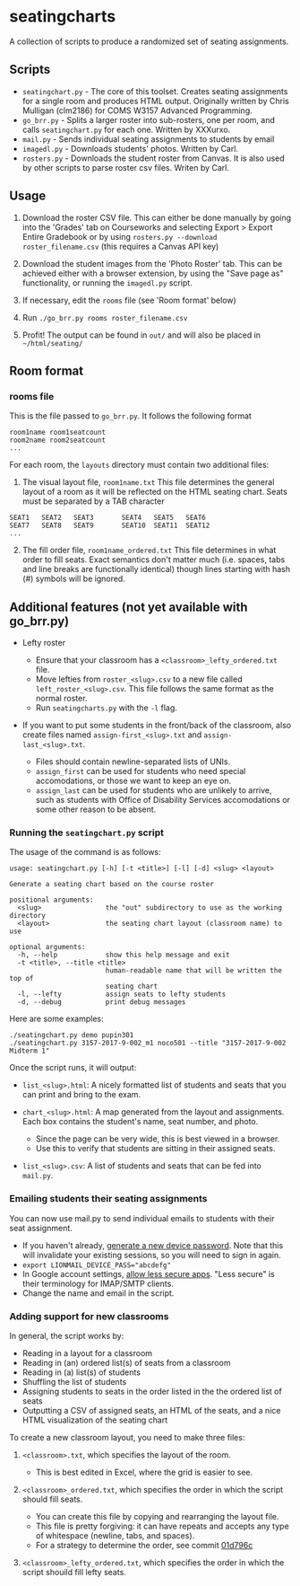 # seatingcharts

A collection of scripts to produce a randomized set of seating assignments.


## Scripts

* `seatingchart.py` - The core of this toolset. Creates seating assignments for a single room and produces HTML output. Originally written by Chris Mulligan (clm2186) for COMS W3157 Advanced Programming.
* `go_brr.py` - Splits a larger roster into sub-rosters, one per room, and calls `seatingchart.py` for each one. Written by XXXurxo.
* `mail.py` - Sends individual seating assignments to students by email
* `imagedl.py` - Downloads students' photos. Written by Carl.
* `rosters.py` - Downloads the student roster from Canvas. It is also used by other scripts to parse roster csv files. Writen by Carl.

## Usage

1. Download the roster CSV file. This can either be done manually by going into the 'Grades' tab on Courseworks and selecting Export > Export Entire Gradebook or by using `rosters.py --download roster_filename.csv` (this requires a Canvas API key)

2. Download the student images from the 'Photo Roster' tab. This can be achieved either with a browser extension, by using the "Save page as" functionality, or running the `imagedl.py` script.

3. If necessary, edit the `rooms` file (see 'Room format' below)

4. Run `./go_brr.py rooms roster_filename.csv`

5. Profit! The output can be found in `out/` and will also be placed in `~/html/seating/`

## Room format

### rooms file

This is the file passed to `go_brr.py`. It follows the following format

```
room1name room1seatcount
room2name room2seatcount
...
```

For each room, the `layouts` directory must contain two additional files:
1. The visual layout file, `room1name.txt`
This file determines the general layout of a room as it will be reflected on the HTML seating chart. Seats must be separated by a TAB character

```
SEAT1	SEAT2	SEAT3		SEAT4	SEAT5	SEAT6
SEAT7	SEAT8	SEAT9		SEAT10	SEAT11	SEAT12
...
```

2. The fill order file, `room1name_ordered.txt`
This file determines in what order to fill seats. Exact semantics don't matter much (i.e. spaces, tabs and line breaks are functionally identical) though lines starting with hash (#) symbols will be ignored.

## Additional features (not yet available with go_brr.py)
*   Lefty roster
    -   Ensure that your classroom has a `<classroom>_lefty_ordered.txt` file.
    -   Move lefties from `roster_<slug>.csv` to a new file called
        `left_roster_<slug>.csv`. This file follows the same format as the normal roster.
    -   Run `seatingcharts.py` with the `-l` flag.

*   If you want to put some students in the front/back of the classroom, also
    create files named `assign-first_<slug>.txt` and `assign-last_<slug>.txt`.
    -   Files should contain newline-separated lists of UNIs.
    -   `assign_first` can be used for students who need special accomodations,
        or those we want to keep an eye on.
    -   `assign_last` can be used for students who are unlikely to arrive, such
        as students with Office of Disability Services accomodations or some
        other reason to be absent.


### Running the `seatingchart.py` script

The usage of the command is as follows:

    usage: seatingchart.py [-h] [-t <title>] [-l] [-d] <slug> <layout>

    Generate a seating chart based on the course roster

    positional arguments:
      <slug>                the "out" subdirectory to use as the working directory
      <layout>              the seating chart layout (classroom name) to use

    optional arguments:
      -h, --help            show this help message and exit
      -t <title>, --title <title>
                            human-readable name that will be written the top of
                            seating chart
      -l, --lefty           assign seats to lefty students
      -d, --debug           print debug messages

Here are some examples:

    ./seatingchart.py demo pupin301
    ./seatingchart.py 3157-2017-9-002_m1 noco501 --title "3157-2017-9-002 Midterm 1"

Once the script runs, it will output:

*   `list_<slug>.html`: A nicely formatted list of students and seats that you can
    print and bring to the exam.

*   `chart_<slug>.html`: A map generated from the layout and assignments. Each box
    contains the student's name, seat number, and photo.
    -   Since the page can be very wide, this is best viewed in a browser.
    -   Use this to verify that students are sitting in their assigned seats.

*   `list_<slug>.csv`: A list of students and seats that can be fed into
    `mail.py`.


### Emailing students their seating assignments

You can now use mail.py to send individual emails to students with their seat assignment.

* If you haven't already, [generate a new device password](https://uniapp.cc.columbia.edu/acctmanage/devicepass). Note that this will invalidate your existing sessions, so you will need to sign in again.
* `export LIONMAIL_DEVICE_PASS="abcdefg"`
* In Google account settings, [allow less secure apps](https://cuit.columbia.edu/lionmail-allow-less-secure-apps). "Less secure" is their terminology for IMAP/SMTP clients.
* Change the name and email in the script.


### Adding support for new classrooms

In general, the script works by:

*   Reading in a layout for a classroom
*   Reading in (an) ordered list(s) of seats from a classroom
*   Reading in (a) list(s) of students
*   Shuffling the list of students
*   Assigning students to seats in the order listed in the the ordered list of seats
*   Outputting a CSV of assigned seats, an HTML of the seats, and a nice HTML visualization of the seating chart

To create a new classroom layout, you need to make three files:

1.  `<classroom>.txt`, which specifies the layout of the room.
    -   This is best edited in Excel, where the grid is easier to see.

2.  `<classroom>_ordered.txt`, which specifies the order in which the script
    should fill seats.
    -   You can create this file by copying and rearranging the layout file.
    -   This file is pretty forgiving: it can have repeats and accepts any type
        of whitespace (newline, tabs, and spaces).
    -   For a strategy to determine the order, see commit
        [01d796c](https://github.com/cs3157/seatingcharts/commit/01d796ca3ed805d97b72be7f9024b3cd6564430f)
3.  `<classroom>_lefty_ordered.txt`, which specifies the order in which the script
    shouild fill lefty seats.

